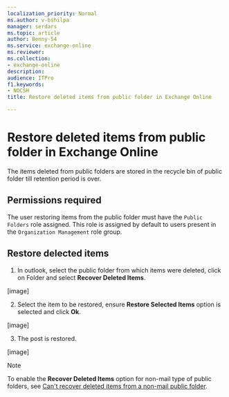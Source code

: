 ```yaml
---
localization_priority: Normal
ms.author: v-bshilpa
manager: serdars
ms.topic: article
author: Benny-54
ms.service: exchange-online
ms.reviewer: 
ms.collection: 
- exchange-online
description: 
audience: ITPro
f1.keywords:
- NOCSH
title: Restore deleted items from public folder in Exchange Online

---
```


# Restore deleted items from public folder in Exchange Online

The items deleted from public folders are stored in the recycle bin of public folder till retention period is over.

## Permissions required

The user restoring items from the public folder must have the `Public Folders` role assigned. This role is assigned by default to users present in the `Organization Management` role group.

## Restore delected items

1. In outlook, select the public folder from which items were deleted, click on Folder and select **Recover Deleted Items**.

[image]

2. Select the item to be restored, ensure **Restore Selected Items** option is selected and click **Ok**.

[image]

3. The post is restored.

[image]

> [!NOTE]
> To enable the **Recover Deleted Items** option for non-mail type of public folders, see [Can't recover deleted items from a non-mail public folder](https://docs.microsoft.com/en-us/outlook/troubleshoot/user-interface/cannot-recover-deleted-items-from-non-mail-public-folder).
